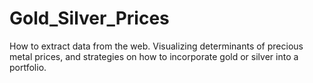 # Gold_Silver_Prices
How to extract data from the web. Visualizing determinants of precious metal prices, and strategies on how to incorporate gold or silver into a portfolio.
